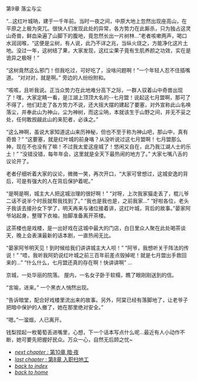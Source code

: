 第9章 落尘与尘

“...这红叶城呐，建于一千年前。当时一夜之间，中原大地上忽然出现座高山，在平原之上极为突兀。很快人们发现此处的异常，各方势力在此厮杀，只为独占这灵山奇兽，鲜血染遍了山脚下的腹地，竟忽然长出一片树林...”老者咳嗽两声，喝口水润润喉，“这便是尘树，有人说，此乃不详之兆，当纵火烧之，方能净化这片土地。没过一年，这树结了果，大家发现，这红尘果子竟有生肌养颜之功效，实在是诡异之极呀！”

“这树竟然这么邪门！但我吃过，可好吃了，没啥问题啊！”一个年轻人忍不住插嘴道。
“对对对，就是啊。”
旁边的人纷纷附和。

“咳咳，且听我说。正当众势力在此地难分高下之际，一群人驭着山中奇兽出现了！嘿，大家定睛一看，是江湖上顶顶大名的--七月盟！说起这七月盟啊，那可了不得了，他们赶走了各方势力不说，还大摇大摆的建起了要塞，对外宣称此山名唤落尘，并奉此山为神山，尘为神树，而这尘呐，本就该生于山野之间，并无不妥之处，任何敢觊觎此山的来犯者，必诛之。”

“这么神啊，虽说大家知道这山来历神秘，但也不至于称为神山吧，那山中，真有奇兽？”
“这要塞，就是红叶城的前身咯？从没听说过这七月盟啊！七月盟那么神，现在不也没有了嘛！不过我太爱这座城了！悠闲又自在，此乃我江湖人士的乐土！”
“没错没错，每年年会，这里就是全天下最热闹的地方了。”
大家七嘴八舌的议论开了。

老者仔细听着大家的议论，微微一笑，再次开口，“大家可曾想过，这城安逸的背后，可是有强大的人在背后保护着呢。”

“是啊是啊，城主大人把这城治理的很好啊！”
“对呀，上次我家猫走丢了，棍儿爷二话不说半个时辰就帮我找到了。”
“我也是我也是，之前我家...”
“好啦各位，老头子我该去接孙女下学了，明天再来与诸位接着讲，这红叶城，背后的故事。”晏家阿爷站起身，整理下衣袖，抬脚准备离开茶楼。

这茶楼也是戏楼，是一出好戏在这城中最大的门店，白日里众人聚在此处喝茶谈天，晚上会表演最新的话本剧，一直热闹无比。

“晏家阿爷明天见！到时候给我们讲讲城主大人呗！”
“阿爷，我想听关于阵法的传说！”
“唔，我听我阿奶说红叶城之前三百年前差点毁掉呢！就是七月盟出手救回来的...”
“什么什么，七月盟还真的存在啊！快讲讲啊”
…

京城，一处华丽的院落。
屋内，一名女子卧于软榻，瞧了眼刚刚送到的信。

“言喻，进来。”
一个黑衣人悄然出现。

“告诉暗堂，配合好戏楼里流出来的故事。另外，阿棠已经有落脚地了，让老爷子把暗中保护的人撤了，她在那里绝对安全。”

“嗯。”一溜烟，人已离开。

钱梨捏起一枚葡萄丢进嘴里，心想，下一个话本写点什么呢...最近有人小动作不断，她可要先把握好民众。万众一心，自然无后顾之忧~

- [*next chapter :* 第10章 暗·夜](https://fiiish-yu.github.io/redleaf/chapters/chapter10)
- [*last chapter :* 第8章 入职扫地工](https://fiiish-yu.github.io/redleaf/chapters/chapter8)
- [*back to index*](https://fiiish-yu.github.io/redleaf/index)
- [*back to home*](https://fiiish-yu.github.io/)